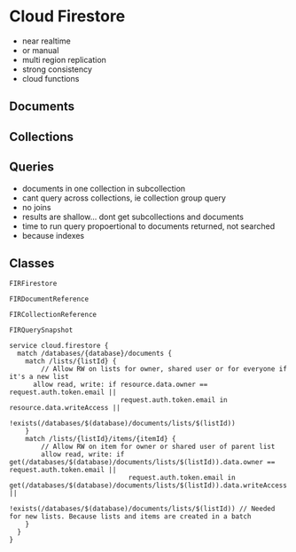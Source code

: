 # Cloud Firestore

* near realtime
* or manual
* multi region replication
* strong consistency
* cloud functions

## Documents

## Collections

## Queries
* documents in one collection in subcollection
* cant query across collections, ie collection group query
* no joins
* results are shallow... dont get subcollections and documents
* time to run query propoertional to documents returned, not searched
* because indexes

## Classes

`FIRFirestore`

`FIRDocumentReference`

`FIRCollectionReference`

`FIRQuerySnapshot`

```
service cloud.firestore {
  match /databases/{database}/documents {
    match /lists/{listId} {
        // Allow RW on lists for owner, shared user or for everyone if it's a new list
      allow read, write: if resource.data.owner == request.auth.token.email ||
                            request.auth.token.email in resource.data.writeAccess ||
                            !exists(/databases/$(database)/documents/lists/$(listId))
    }
    match /lists/{listId}/items/{itemId} {
        // Allow RW on item for owner or shared user of parent list
        allow read, write: if get(/databases/$(database)/documents/lists/$(listId)).data.owner == request.auth.token.email ||
                              request.auth.token.email in get(/databases/$(database)/documents/lists/$(listId)).data.writeAccess ||
                             !exists(/databases/$(database)/documents/lists/$(listId)) // Needed for new lists. Because lists and items are created in a batch
    }
  }
}
```

